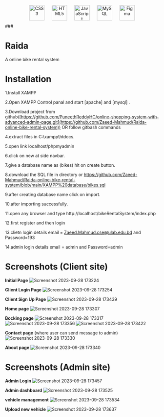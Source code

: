 <div align="center">  
<a href="https://www.w3schools.com/css/" target="_blank"><img style="margin: 10px" src="https://profilinator.rishav.dev/skills-assets/css3-original-wordmark.svg" alt="CSS3" height="50" /></a>  
<a href="https://en.wikipedia.org/wiki/HTML5" target="_blank"><img style="margin: 10px" src="https://profilinator.rishav.dev/skills-assets/html5-original-wordmark.svg" alt="HTML5" height="50" /></a>  
<a href="https://www.javascript.com/" target="_blank"><img style="margin: 10px" src="https://profilinator.rishav.dev/skills-assets/javascript-original.svg" alt="JavaScript" height="50" /></a>  
<a href="https://www.mysql.com/" target="_blank"><img style="margin: 10px" src="https://profilinator.rishav.dev/skills-assets/mysql-original-wordmark.svg" alt="MySQL" height="50" /></a>  
<a href="https://www.figma.com/" target="_blank"><img style="margin: 10px" src="https://profilinator.rishav.dev/skills-assets/figma-icon.svg" alt="Figma" height="50" /></a>  
</div>
###

# Raida
A online bike rental system

# Installation
1.Install XAMPP 

2.Open XAMPP Control panal and start [apache] and [mysql] .

3.Download project from github([https://github.com/PuneethReddyHC/online-shopping-system-with-advanced-admin-page.git](https://github.com/Zaeed-Mahmud/Raida-online-bike-rental-system))
OR follow gitbash commands

4.extract files in C:\xampp\htdocs.

5.open link localhost/phpmyadmin

6.click on new at side navbar.

7.give a database name as (bikes) hit on create button.

8.download the SQL file in directory or https://github.com/Zaeed-Mahmud/Raida-online-bike-rental-system/blob/main/XAMPP%20database/bikes.sql

9.after creating database name click on import.

10.after importing successfully.

11.open any browser and type http://localhost/bikeRentalSystem/index.php

12.first register and then login

13.clietn login details email = Zaeed.Mahmud.cse@ulab.edu.bd and Password=193

14.admin login details email = admin and Password=admin

# Screenshots (Client site)

**Initial Page**
![Screenshot 2023-09-28 173224](https://github.com/Zaeed-Mahmud/Raida-online-bike-rental-system/assets/146333823/2aff44bc-bbc8-4f83-a0f9-b077ce9a67af)

**Client Login Page**
![Screenshot 2023-09-28 173254](https://github.com/Zaeed-Mahmud/Raida-online-bike-rental-system/assets/146333823/da4e15e0-fccb-4111-9939-9757e0b4a577)

**Client Sign Up Page**
![Screenshot 2023-09-28 173439](https://github.com/Zaeed-Mahmud/Raida-online-bike-rental-system/assets/146333823/8006392d-3102-4f34-8ba7-270549850349)

**Home page**
![Screenshot 2023-09-28 173307](https://github.com/Zaeed-Mahmud/Raida-online-bike-rental-system/assets/146333823/3fcfa633-9780-4515-9f8b-59468f889362)

**Bocking page**
![Screenshot 2023-09-28 173317](https://github.com/Zaeed-Mahmud/Raida-online-bike-rental-system/assets/146333823/722ca1d5-2eda-4b40-8cb5-40a30652885e)
![Screenshot 2023-09-28 173356](https://github.com/Zaeed-Mahmud/Raida-online-bike-rental-system/assets/146333823/fc0ebc29-cd70-45fc-8a20-47176daba358)
![Screenshot 2023-09-28 173422](https://github.com/Zaeed-Mahmud/Raida-online-bike-rental-system/assets/146333823/75fce928-8c4c-42b7-825d-313acf450bdc)


**Contact page** (where user can send message to admin)
![Screenshot 2023-09-28 173330](https://github.com/Zaeed-Mahmud/Raida-online-bike-rental-system/assets/146333823/10a91f53-e09b-4fd2-9b8a-a2d92e0a9637)

**About page**
![Screenshot 2023-09-28 173340](https://github.com/Zaeed-Mahmud/Raida-online-bike-rental-system/assets/146333823/517fc772-4f49-4ee8-93ef-0e90d29196c4)

# Screenshots (Admin site)

**Admin Login**
![Screenshot 2023-09-28 173457](https://github.com/Zaeed-Mahmud/Raida-online-bike-rental-system/assets/146333823/075ee821-5a6b-4fdf-a8c0-0d840fc35750)

**Admin dashboard**
![Screenshot 2023-09-28 173525](https://github.com/Zaeed-Mahmud/Raida-online-bike-rental-system/assets/146333823/cacd597f-f159-40ac-8d63-2a3f0c6fef26)

**vehicle management**
![Screenshot 2023-09-28 173534](https://github.com/Zaeed-Mahmud/Raida-online-bike-rental-system/assets/146333823/bed0287d-3dee-4225-944f-f3d4e0ef970c)

**Upload new vehicle**
![Screenshot 2023-09-28 173637](https://github.com/Zaeed-Mahmud/Raida-online-bike-rental-system/assets/146333823/b00c88f5-a7e2-40cd-9b14-6877eaba9bf7)









